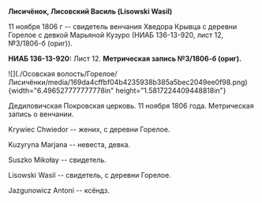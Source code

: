 **Лисичёнок, Лисовский Василь (Lisowski Wasil)**

11 ноября 1806 г -- свидетель венчания Хведора Крывца с деревни Горелое
с девкой Марьяной Кузуро (НИАБ 136-13-920, лист 12, №3/1806-б (ориг)).

**НИАБ 136-13-920:** Лист 12. **Метрическая запись №3/1806-б (ориг).**

![](./Осовская волость/Горелое/Лисичёнки/media/169da4cffbf04b4235938b385a5bec2049ee0f98.png){width="6.496527777777778in"
height="1.5817224409448818in"}

Дедиловичская Покровская церковь. 11 ноября 1806 года. Метрическая
запись о венчании.

Krywiec Chwiedor -- жених, с деревни Горелое.

Kuzyryna Marjana -- невеста, девка.

Suszko Mikołay -- свидетель.

Lisowski Wasil -- свидетель, с деревни Горелое.

Jazgunowicz Antoni -- ксёндз.
